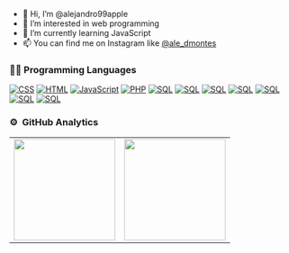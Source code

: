 - 👋 Hi, I’m @alejandro99apple
- 👀 I’m interested in web programming
- 🌱 I’m currently learning JavaScript
- 📫 You can find me on Instagram like <a href="https://instagram.com/ale_dmontes">@ale_dmontes</a>
<!---
alejandro99apple/alejandro99apple is a ✨ special ✨ repository because its `README.md` (this file) appears on your GitHub profile.
You can click the Preview link to take a look at your changes.
--->


### 👨‍💻 Programming Languages
<p>
    <a href=""><img alt="CSS" src="https://img.shields.io/badge/CSS%20-%231572B6.svg?logo=css3&logoColor=white"></a>
    <a href=""><img alt="HTML" src="https://img.shields.io/badge/HTML%20-%23E34F26.svg?logo=html5&logoColor=white"></a>
    <a href=""><img alt="JavaScript" src="https://img.shields.io/badge/JavaScript%20-%23F7DF1E.svg?logo=javascript&logoColor=black"></a>
    <a href=""><img alt="PHP" src="https://img.shields.io/badge/PHP-%23777BB4.svg?logo=php&logoColor=white"></a>
    <a href=""><img alt="SQL" src="https://img.shields.io/badge/SQL%20-%23025E8C.svg?logo=amazon-dynamodb&logoColor=white"></a>
    <a href=""><img alt="SQL" src="https://img.shields.io/badge/angular-%23DD0031.svg?logo=angular&logoColor=white"></a>
    <a href=""><img alt="SQL" src="https://img.shields.io/badge/JWT-black?logo=JSON%20web%20tokens"></a>
    <a href=""><img alt="SQL" src="https://img.shields.io/badge/laravel-%23FF2D20.svg?logo=laravel&logoColor=white"></a>
    <a href=""><img alt="SQL" src="https://img.shields.io/badge/chart.js-F5788D.svg?logo=chart.js&logoColor=white"></a>
    <a href=""><img alt="SQL" src="https://img.shields.io/badge/Firebase-039BE5?logo=Firebase&logoColor=white"></a>
    <a href=""><img alt="SQL" src="https://img.shields.io/badge/mysql-%2300f.svg?logo=mysql&logoColor=white"></a>

<p>


### ⚙️ &nbsp;GitHub Analytics
<p align="center">
    <table>
        <tr>
           <td>
               <a href="https://github.com/alejandro99apple">
  <img height="180em" src="https://github-readme-stats-eight-theta.vercel.app/api?username=alejandro99apple&show_icons=true&theme=algolia&include_all_commits=true&count_private=true"/>
           </td> 
                   <td>
            <img height="180em" src="https://github-readme-stats-eight-theta.vercel.app/api/top-langs/?username=alejandro99apple&layout=compact&langs_count=8&theme=algolia"/></a>
                   </td>
        </tr>
    </table>


</p>
